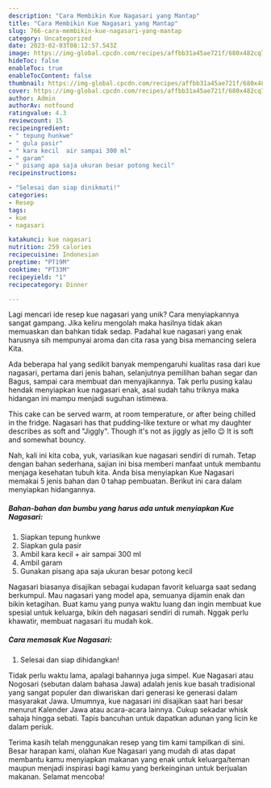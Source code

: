 ```yaml
---
description: "Cara Membikin Kue Nagasari yang Mantap"
title: "Cara Membikin Kue Nagasari yang Mantap"
slug: 766-cara-membikin-kue-nagasari-yang-mantap
category: Uncategorized
date: 2023-02-03T08:12:57.543Z
image: https://img-global.cpcdn.com/recipes/affbb31a45ae721f/680x482cq70/kue-nagasari-foto-resep-utama.jpg
hideToc: false
enableToc: true
enableTocContent: false
thumbnail: https://img-global.cpcdn.com/recipes/affbb31a45ae721f/680x482cq70/kue-nagasari-foto-resep-utama.jpg
cover: https://img-global.cpcdn.com/recipes/affbb31a45ae721f/680x482cq70/kue-nagasari-foto-resep-utama.jpg
author: Admin
authorAv: notfound
ratingvalue: 4.3
reviewcount: 15
recipeingredient:
- " tepung hunkwe"
- " gula pasir"
- " kara kecil  air sampai 300 ml"
- " garam"
- " pisang apa saja ukuran besar potong kecil"
recipeinstructions:

- "Selesai dan siap dinikmati!"
categories:
- Resep
tags:
- kue
- nagasari

katakunci: kue nagasari 
nutrition: 259 calories
recipecuisine: Indonesian
preptime: "PT19M"
cooktime: "PT33M"
recipeyield: "1"
recipecategory: Dinner

---
```





Lagi mencari ide resep kue nagasari yang unik? Cara menyiapkannya sangat gampang. Jika keliru mengolah maka hasilnya tidak akan memuaskan dan bahkan tidak sedap. Padahal kue nagasari yang enak harusnya sih mempunyai aroma dan cita rasa yang bisa memancing selera Kita.





Ada beberapa hal yang sedikit banyak mempengaruhi kualitas rasa dari kue nagasari, pertama dari jenis bahan, selanjutnya pemilihan bahan segar dan Bagus, sampai cara membuat dan menyajikannya. Tak perlu pusing kalau hendak menyiapkan kue nagasari enak,      asal sudah tahu triknya maka hidangan ini mampu menjadi suguhan istimewa.














This cake can be served warm, at room temperature, or after being chilled in the fridge. Nagasari has that pudding-like texture or what my daughter describes as soft and &#34;Jiggly&#34;. Though it&#39;s not as jiggly as jello 😉 It is soft and somewhat bouncy.






Nah, kali ini kita coba, yuk, variasikan kue nagasari sendiri di rumah. Tetap dengan bahan sederhana, sajian ini bisa memberi manfaat untuk membantu menjaga kesehatan tubuh kita. Anda bisa menyiapkan Kue Nagasari memakai 5 jenis bahan dan 0 tahap pembuatan. Berikut ini cara dalam menyiapkan hidangannya.

<!--inarticleads1-->

##### Bahan-bahan dan bumbu yang harus ada untuk menyiapkan Kue Nagasari:

1. Siapkan  tepung hunkwe
1. Siapkan  gula pasir
1. Ambil  kara kecil + air sampai 300 ml
1. Ambil  garam
1. Gunakan  pisang apa saja ukuran besar potong kecil


Nagasari biasanya disajikan sebagai kudapan favorit keluarga saat sedang berkumpul. Mau nagasari yang model apa, semuanya dijamin enak dan bikin ketagihan. Buat kamu yang punya waktu luang dan ingin membuat kue spesial untuk keluarga, bikin deh nagasari sendiri di rumah. Nggak perlu khawatir, membuat nagasari itu mudah kok. 

<!--inarticleads2-->

##### Cara memasak Kue Nagasari:


1. Selesai dan siap dihidangkan!

Tidak perlu waktu lama, apalagi bahannya juga simpel. Kue Nagasari atau Nogosari (sebutan dalam bahasa Jawa) adalah jenis kue basah tradisional yang sangat populer dan diwariskan dari generasi ke generasi dalam masyarakat Jawa. Umumnya, kue nagasari ini disajikan saat hari besar menurut Kalender Jawa atau acara-acara lainnya. Cukup sekadar whisk sahaja hingga sebati. Tapis bancuhan untuk dapatkan adunan yang licin ke dalam periuk. 

Terima kasih telah menggunakan resep yang tim kami tampilkan di sini. Besar harapan kami, olahan Kue Nagasari yang mudah di atas dapat membantu kamu menyiapkan makanan yang enak untuk keluarga/teman maupun menjadi inspirasi bagi kamu yang berkeinginan untuk berjualan makanan. Selamat mencoba!
